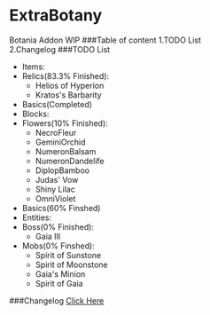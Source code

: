 # ExtraBotany
Botania Addon WIP
###Table of content
1.TODO List<br>
2.Changelog
###TODO List
 * Items:
  * Relics(83.3% Finished):
    * Helios of Hyperion 
    * Kratos's Barbarity
  * Basics(Completed)
 * Blocks:
  * Flowers(10% Finished):
    * NecroFleur
    * GeminiOrchid
    * NumeronBalsam
    * NumeronDandelife
    * DiplopBamboo
    * Judas' Vow
    * Shiny Lilac
    * OmniViolet
  * Basics(60% Finshed)
 * Entities:
  * Boss(0% Finished):
    * Gaia III
  * Mobs(0% Finshed):
    * Spirit of Sunstone
    * Spirit of Moonstone
    * Gaia's Minion
    * Spirit of Gaia<br>
   
###Changelog
[Click Here](https://github.com/ExtraMeteorP/ExtraBotany/blob/master/changelog.md) 